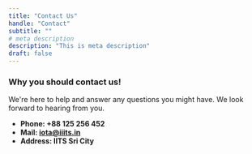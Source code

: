 ```yaml
---
title: "Contact Us"
handle: "Contact"
subtitle: ""
# meta description
description: "This is meta description"
draft: false
---
```



### Why you should contact us!
We're here to help and answer any questions you might have. We look forward to hearing from you.

* **Phone: +88 125 256 452** 
* **Mail: iota@iiits.in**
* **Address: IITS Sri City**
